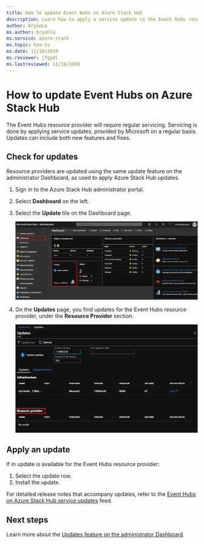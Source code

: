 ```yaml
---
title: How to update Event Hubs on Azure Stack Hub
description: Learn how to apply a service update to the Event Hubs resource provider on Azure Stack Hub. 
author: BryanLa
ms.author: bryanla
ms.service: azure-stack
ms.topic: how-to
ms.date: 11/18/2019
ms.reviewer: jfggdl
ms.lastreviewed: 11/18/2019
---
```


# How to update Event Hubs on Azure Stack Hub

The Event Hubs resource provider will require regular servicing. Servicing is done by applying service updates, provided by Microsoft on a regular basis. Updates can include both new features and fixes.  

## Check for updates

Resource providers are updated using the same update feature on the administrator Dashboard, as used to apply Azure Stack Hub updates.

1. Sign in to the Azure Stack Hub administrator portal.
2. Select **Dashboard** on the left.
3. Select the **Update** tile on the Dashboard page.

   [![Dashboard page - updates tile](media/event-hubs-rp-update/1-dashboard.png)](media/event-hubs-rp-update/1-dashboard.png#lightbox)

4. On the **Updates** page, you find updates for the Event Hubs resource provider, under the **Resource Provider** section.

   ![Updates page](media/event-hubs-rp-update/2-update-available.png)

## Apply an update

If in update is available for the Event Hubs resource provider:

1. Select the update row.
2. Install the update.

For detailed release notes that accompany updates, refer to the [Event Hubs on Azure Stack Hub service updates](https://azure.microsoft.com/updates/?product=azure-stack) feed.

## Next steps

Learn more about the [Updates feature on the administrator Dashboard](azure-stack-apply-updates.md).
